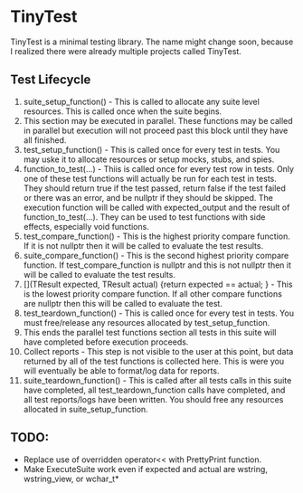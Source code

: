 # TinyTest
TinyTest is a minimal testing library. The name might change soon, because I realized there were already multiple projects called TinyTest.

## Test Lifecycle
1.  suite_setup_function() - This is called to allocate any suite level resources. This is called once when the suite begins.
2.  This section may be executed in parallel. These functions may be called in parallel but execution will not proceed past this block until they have all finished.
3.  test_setup_function() - This is called once for every test in tests. You may uske it to allocate resources or setup mocks, stubs, and spies.
4.  function_to_test(...) - Thiis is called once for every test row in tests. Only one of these test functions will actually be run for each test in tests. They should return true if the test passed, return false if the test failed or there was an error, and be nullptr if they should be skipped. The execution function will be called with expected_output and the result of function_to_test(...). They can be used to test functions with side effects, especially void functions.
5.  test_compare_function() - This is the highest priority compare function. If it is not nullptr then it will be called to evaluate the test results.
6.  suite_compare_function() - This is the second highest priority compare function. If test_compare_function is nullptr and this is not nullptr then it will be called to evaluate the test results.
7.  [](TResult expected, TResult actual) {return expected == actual; } - This is the lowest priority compare function. If all other compare functions are nullptr then this will be called to evaluate the test.
8.  test_teardown_function() - This is called once for every test in tests. You must free/release any resources allocated by test_setup_function.
9.  This ends the parallel test functions section all tests in this suite will have completed before execution proceeds.
10. Collect reports - This step is not visible to the user at this point, but data returned by all of the test functions is collected here. This is were you will eventually be able to format/log data for reports.
11. suite_teardown_function() - This is called after all tests calls in this suite have completed, all test_teardown_function calls have completed, and all test reports/logs have been written. You should free any resources allocated in suite_setup_function.

## TODO:
* Replace use of overridden operator<< with PrettyPrint function.
* Make ExecuteSuite work even if expected and actual are wstring, wstring_view, or wchar_t*
